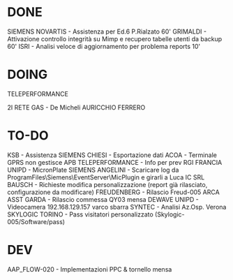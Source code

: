 # DONE
SIEMENS NOVARTIS - Assistenza per Ed.6 P.Rialzato       60'
GRIMALDI - Attivazione controllo integrità su Mimp e recupero tabelle utenti da backup  60'
ISRI - Analisi veloce di aggiornamento per problema reports     10'

# DOING
TELEPERFORMANCE

2I RETE GAS - De Micheli
AURICCHIO
FERRERO


# TO-DO
KSB - Assistenza
SIEMENS CHIESI - Esportazione dati
ACOA - Terminale GPRS non gestisce APB
TELEPERFORMANCE - Info per prev
RGI FRANCIA
UNIPD - MicronPlate
SIEMENS ANGELINI - Scaricare log da ProgramFiles\Siemens\EventServer\MicPlugin e girarli a Luca
IC SRL BAUSCH - Richieste modifica personalizzazione (report già rilasciato, configurazione da modificare)
FREUDENBERG - Rilascio Freud-005
ARCA ASST GARDA - Rilascio commessa QY03 mensa
DEWAVE
UNIPD - Videocamera 192.168.129.157 varco sbarra 
SYNTEC - Analisi Az.Osp. Verona
SKYLOGIC TORINO - Pass visitatori personalizzato (Skylogic-005/Software/pass)

# DEV
AAP_FLOW-020 - Implementazioni PPC & tornello mensa

